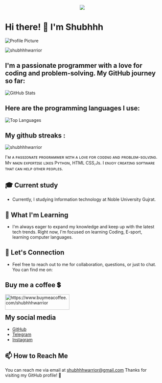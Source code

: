 <p align="center">
  <img src="https://readme-typing-svg.herokuapp.com?color=DC143C&center=true&lines=hey+there+👋🏻;it's+me+shubhhh+🥷🏻;Sharing+exciting+projects+and+scripts;Enjoy+your+stay!&width=500&height=180">
</p>

# Hi there! 👋 I'm Shubhhh
![Profile Picture](https://graph.org/file/6bc974bfde437068a320d.jpg)

<p align="left"> <img src="https://komarev.com/ghpvc/?username=shubhhhwarrior&label=Profile%20views&color=0e75b6&style=flat" alt="shubhhhwarrior" /> </p>

## I'm a passionate programmer with a love for coding and problem-solving. My GitHub journey so far:

![GitHub Stats](https://github-stats-alpha.vercel.app/api?username=shubhhhwarrior)

## Here are the programming languages I use:

![Top Languages](https://github-readme-stats.vercel.app/api/top-langs/?username=shubhhhwarrior&layout=compact)

## My github streaks :
<p><img align="center" src="https://github-readme-streak-stats.herokuapp.com/?user=shubhhhwarrior&" alt="shubhhhwarrior" /></p>

I'ᴍ ᴀ ᴘᴀssɪᴏɴᴀᴛᴇ ᴘʀᴏɢʀᴀᴍᴍᴇʀ ᴡɪᴛʜ ᴀ ʟᴏᴠᴇ ғᴏʀ ᴄᴏᴅɪɴɢ ᴀɴᴅ ᴘʀᴏʙʟᴇᴍ-sᴏʟᴠɪɴɢ. Mʏ ᴍᴀɪɴ ᴇxᴘᴇʀᴛɪsᴇ ʟɪᴋᴇs Pʏᴛʜᴏɴ, HTML CSS,Js. I ᴇɴᴊᴏʏ ᴄʀᴇᴀᴛɪɴɢ sᴏғᴛᴡᴀʀᴇ ᴛʜᴀᴛ ᴄᴀɴ ʜᴇʟᴘ ᴏᴛʜᴇʀ ᴘᴇᴏᴘʟᴇs.

## 🎓 Current study

- Currently, I studying Information technology at  Noble University Gujrat.

## 🌱 What I'm Learning

- I'm always eager to expand my knowledge and keep up with the latest tech trends. Right now, I'm focused on learning Coding, E-sport, learning computer languages.

## 💬 Let's Connection

- Feel free to reach out to me for collaboration, questions, or just to chat. You can find me on:

## Buy me a coffee 💲
<p><a href="https://www.buymeacoffee.com/https://www.buymeacoffee.com/shubhhhwarrior"> <img align="left" src="https://cdn.buymeacoffee.com/buttons/v2/default-yellow.png" height="50" width="210" alt="https://www.buymeacoffee.com/shubhhhwarrior" /></a></p><br><br>
<p>

## My social media
- [GitHub](https://github.com/shubhhhwarrior)
- [Telegram](https://telegram.dog/shubhhh_x3)
- [Instagram](http://instagram.com/shubhhh_x3)

## 📫 How to Reach Me

You can reach me via email at shubhhhwarrior@gmail.com
Thanks for visiting my GitHub profile! 🙂

